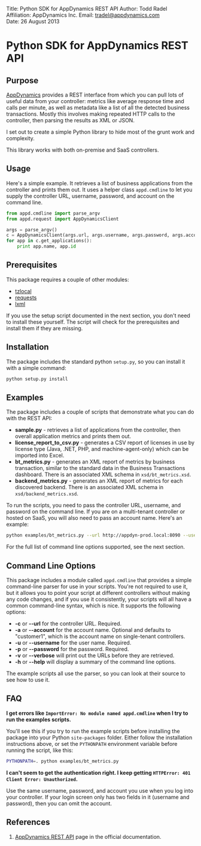 Title:       Python SDK for AppDynamics REST API
Author:      Todd Radel  
Affiliation: AppDynamics Inc.
Email:       tradel@appdynamics.com  
Date:        26 August 2013  

# Python SDK for AppDynamics REST API

## Purpose

[AppDynamics](http://www.appdynamics.com) provides a REST interface from which you can pull lots 
of useful data from your controller: metrics like average response time and calls per minute, as well
as metadata like a list of all the detected business transactions. Mostly this involves making 
repeated HTTP calls to the controller, then parsing the results as XML or JSON. 

I set out to create a simple Python library to hide most of the grunt work and complexity.

This library works with both on-premise and SaaS controllers.


## Usage

Here's a simple example. It retrieves a list of business applications from the controller
and prints them out. It uses a helper class `appd.cmdline` to let you supply the controller
URL, username, password, and account on the command line.

``` python
from appd.cmdline import parse_argv
from appd.request import AppDynamicsClient

args = parse_argv()
c = AppDynamicsClient(args.url, args.username, args.password, args.account, args.verbose)
for app in c.get_applications():
	print app.name, app.id
```

## Prerequisites

This package requires a couple of other modules:

* [tzlocal](https://pypi.python.org/pypi/tzlocal)
* [requests](https://pypi.python.org/pypi/requests)
* [lxml](https://pypi.python.org/pypi/lxml)

If you use the setup script documented in the next section, you don't need to install these yourself.
The script will check for the prerequisites and install them if they are missing.


## Installation

The package includes the standard python `setup.py`, so you can install it with a simple command:

``` bash
python setup.py install
```

## Examples

The package includes a couple of scripts that demonstrate what you can do with the REST API:

- **sample.py** - retrieves a list of applications from the controller, then overall application metrics
  and prints them out.
- **license_report_to_csv.py** - generates a CSV report of licenses in use by license type (Java, .NET, PHP,
  and machine-agent-only) which can be imported into Excel.
- **bt_metrics.py** - generates an XML report of metrics by business transaction, similar to the standard data in
  the Business Transactions dashboard. There is an associated XML schema in `xsd/bt_metrics.xsd`.
- **backend_metrics.py** - generates an XML report of metrics for each discovered backend. There is an associated
  XML schema in `xsd/backend_metrics.xsd`.

To run the scripts, you need to pass the controller URL, username, and password on the command line. If you are on
a multi-tenant controller or hosted on SaaS, you will also need to pass an account name. Here's an example:

``` bash
python examples/bt_metrics.py --url http://appdyn-prod.local:8090 --username user1 --password welcome
```

For the full list of command line options supported, see the next section.


## Command Line Options

This package includes a module called `appd.cmdline` that provides a simple command-line parser for use
in your scripts. You're not required to use it, but it allows you to point your script at different controllers
without making any code changes, and if you use it consistently, your scripts will all have a common
command-line syntax, which is nice. It supports the following options:

- **-c** or **--url** for the controller URL. Required.
- **-a** or **--account** for the account name. Optional and defaults to "customer1", which is the account
  name on single-tenant controllers.
- **-u** or **--username** for the user name. Required.
- **-p** or **--password** for the password. Required.
- **-v** or **--verbose** will print out the URLs before they are retrieved.
- **-h** or **--help** will display a summary of the command line options.

The example scripts all use the parser, so you can look at their source to see how to use it.


## FAQ

**I get errors like `ImportError: No module named appd.cmdline` when I try to run the examples scripts.**

You'll see this if you try to run the example scripts before installing the package into your Python `site-packages`
folder. Either follow the installation instructions above, or set the `PYTHONPATH` environment variable before
running the script, like this:

``` bash
PYTHONPATH=. python examples/bt_metrics.py
```

**I can't seem to get the authentication right. I keep getting `HTTPError: 401 Client Error: Unauthorized`.**

Use the same username, password, and account you use when you log into your controller. If your login screen
only has two fields in it (username and password), then you can omit the account.


## References

1. [AppDynamics REST API](http://docs.appdynamics.com/display/PRO12S/Use+the+AppDynamics+REST+API)
   page in the official documentation.

